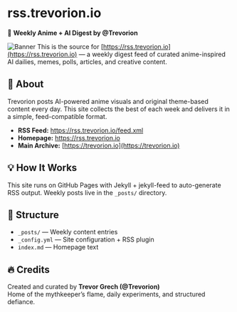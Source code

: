 # rss.trevorion.io

📰 **Weekly Anime + AI Digest by @Trevorion**

![Banner](https://rss.trevorion.io/assets/Banner.png)
This is the source for [https://rss.trevorion.io](https://rss.trevorion.io) — a weekly digest feed of curated anime-inspired AI dailies, memes, polls, articles, and creative content.

## 📡 About

Trevorion posts AI-powered anime visuals and original theme-based content every day. This site collects the best of each week and delivers it in a simple, feed-compatible format.

- **RSS Feed:** https://rss.trevorion.io/feed.xml
- **Homepage:** https://rss.trevorion.io
- **Main Archive:** [https://trevorion.io](https://trevorion.io)

## 💡 How It Works

This site runs on GitHub Pages with Jekyll + jekyll-feed to auto-generate RSS output. Weekly posts live in the `_posts/` directory.

## 📁 Structure

- `_posts/` — Weekly content entries
- `_config.yml` — Site configuration + RSS plugin
- `index.md` — Homepage text

## 🔥 Credits

Created and curated by **Trevor Grech (@Trevorion)**  
Home of the mythkeeper’s flame, daily experiments, and structured defiance.

